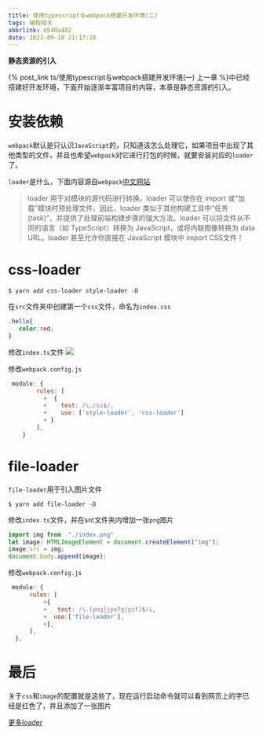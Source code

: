 ```yaml
---
title: 使用typescript与webpack搭建开发环境(二)
tags: 编程相关
abbrlink: e540a482
date: 2021-09-10 21:17:28
---
```


**静态资源的引入**

{% post_link ts/使用typescript与webpack搭建开发环境(一) 上一章 %}中已经搭建好开发环境，下面开始逐渐丰富项目的内容，本章是静态资源的引入。

# 安装依赖

`webpack`默认是只认识`JavaScript`的，只知道该怎么处理它，如果项目中出现了其他类型的文件，并且也希望`webpack`对它进行打包的时候，就要安装对应的`loader`了。

 `loader`是什么，下面内容源自`webpack`[中文网站](https://www.webpackjs.com/concepts/loaders/)
 >loader 用于对模块的源代码进行转换。loader 可以使你在 import 或"加载"模块时预处理文件。因此，loader 类似于其他构建工具中“任务(task)”，并提供了处理前端构建步骤的强大方法。loader 可以将文件从不同的语言（如 TypeScript）转换为 JavaScript，或将内联图像转换为 data URL。loader 甚至允许你直接在 JavaScript 模块中 import CSS文件！
 
 # css-loader
 
 ```shell
 $ yarn add css-loader style-loader -D
 ```
 在`src`文件夹中创建第一个`css`文件，命名为`index.css`
 
 ```css
 .hello{
    color:red;
}
 ```
 修改`index.ts`文件
 ![](https://img-blog.csdnimg.cn/img_convert/27d15fd81d28dc2b3526209eb0a4eee0.png)
 
修改`webpack.config.js`

```javascript
 module: {
        rules: [
          +  {
          +    test: /\.css$/,
          +    use: ['style-loader', 'css-loader']
          + }
        ],
    }
```
 # file-loader
  `file-loader`用于引入图片文件
  
  ```shell
  $ yarn add file-loader -D
  ```
  修改`index.ts`文件，并在src文件夹内增加一张`png`图片
  
  ```TypeScript
  import img from  "./index.png"
  let image: HTMLImageElement = document.createElement("img");
  image.src = img;
  document.body.append(image);
  ```
  修改`webpack.config.js`
  ```javascript
   module: {
        rules: [
            +{
            +   test: /\.(png|jpe?g|gif)$/i,
            +  use:['file-loader'],
            +},
        ],
    },
  ```
  
# 最后
关于`css`和`image`的配置就是这些了，现在运行启动命令就可以看到网页上的字已经是红色了，并且添加了一张图片

[更多loader](https://webpack.js.org/concepts/loaders/)

